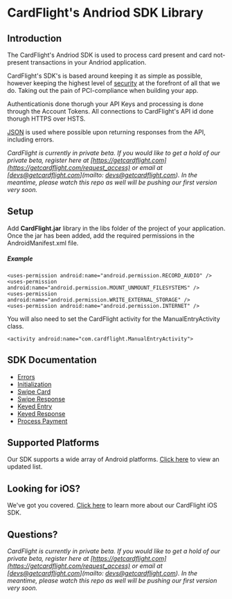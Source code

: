 CardFlight's Andriod SDK Library
=================


Introduction
------------

The CardFlight's Andriod SDK is used to process card present and card not-present transactions in your Andriod application.

CardFlight's SDK's is based around keeping it as simple as possible, however keeping the highest level of [security](https://developers.getcardflight.com/help/security) at the forefront of all that we do. Taking out the pain of PCI-compliance when building your app.

Authenticationis done thorugh your API Keys and processing is done through the Account Tokens. All connections to CardFlight's API id done thorugh HTTPS over HSTS.

[JSON](http://www.json.org) is used where possible upon returning responses from the API, including errors.

*CardFlight is currently in private beta. If you would like to get a hold of our private beta, register here at [https://getcardflight.com](https://getcardflight.com/request_access) or email at [devs@getcardflight.com](mailto: devs@getcardflight.com). In the meantime, please watch this repo as well will be pushing our first version very soon.*


Setup
----------

Add **CardFlight.jar** library in the libs folder of the project of your application. Once the jar has been added, add the required permissions in the AndroidManifest.xml file.

##### Example

```
<uses-permission android:name="android.permission.RECORD_AUDIO" />
<uses-permission android:name="android.permission.MOUNT_UNMOUNT_FILESYSTEMS" />
<uses-permission android:name="android.permission.WRITE_EXTERNAL_STORAGE" />
<uses-permission android:name="android.permission.INTERNET" />
```

You will also need to set the CardFlight activity for the ManualEntryActivity class.

```
<activity android:name="com.cardflight.ManualEntryActivity">
```

SDK Documentation
--------------

- [Errors](https://developers.getcardflight.com/docs/api/android#errors)
- [Initialization](https://developers.getcardflight.com/docs/api/android#initialization)
- [Swipe Card](https://developers.getcardflight.com/docs/api/android#swipe_card)
- [Swipe Response](https://developers.getcardflight.com/docs/api/android#swipe_card_response)
- [Keyed Entry](https://developers.getcardflight.com/docs/api/android#keyed_entry)
- [Keyed Response](https://developers.getcardflight.com/docs/api/android#keyed_response)
- [Process Payment](https://developers.getcardflight.com/docs/api/android#process_payment)


Supported Platforms
-----------------------

Our SDK supports a wide array of Android platforms. [Click here](https://developers.getcardflight.com/docs/android) to view an updated list.


Looking for iOS?
-----------------

We've got you covered. [Click here](https://github.com/CardFlight/cardflight-ios) to learn more about our CardFlight iOS SDK.


Questions?
--------

*CardFlight is currently in private beta. If you would like to get a hold of our private beta, register here at [https://getcardflight.com](https://getcardflight.com/request_access) or email at [devs@getcardflight.com](mailto: devs@getcardflight.com). In the meantime, please watch this repo as well will be pushing our first version very soon.*
